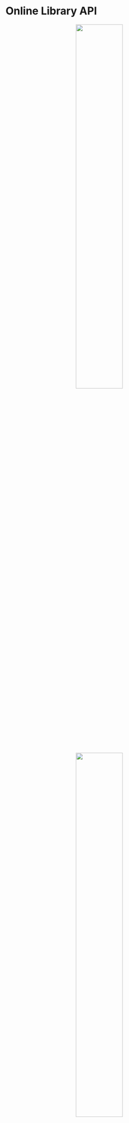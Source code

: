 # Online Library API
<p align="center">
    <img width="50%" height="50%" src="https://pluspng.com/img-png/nodejs-logo-png-node-js-development-296.png">
    <img width="50%" height="50%" src="https://expressjs.com/images/express-facebook-share.png">
    <img width="50%" height="50%" src="https://upload.wikimedia.org/wikipedia/en/thumb/6/62/MySQL.svg/1200px-MySQL.svg.png">
</p>


RESTful API to build book renting systems.


### Prerequisites

```
Node.js
Express
MySQL
```

## Installation

Clone project
```
git clone https://github.com/fblazt/library-api.git
npm init
npm install express mysql body-parser bcrypt
```

For development
```
npm install dotenv nodemon --save-dev
```



## Running the tests

Start the server:
```
npm app.js
```
Then, check every HTTP method / action from Postman.

## License

© [Firman](https://github.com/fblazt/)
